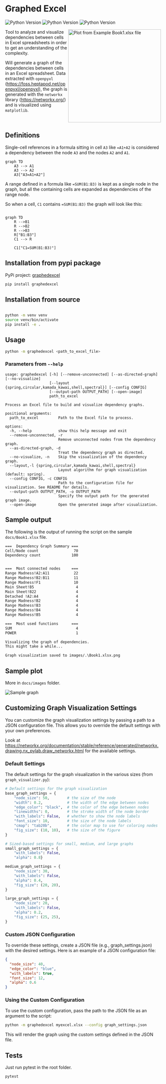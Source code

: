 # Graphed Excel

![Python Version](https://img.shields.io/badge/python-3.10-blue) ![Python Version](https://img.shields.io/badge/python-3.11-blue) ![Python Version](https://img.shields.io/badge/python-3.12-blue)

<img src="docs/images/Book1.xlsx.png" align="right" width="300" alt="Plot from Example Book1.xlsx file">

Tool to analyze and visualize dependencies between cells in Excel spreadsheets in order to get an understanding of the complexity.

Will generate a graph of the dependencies between cells in an Excel spreadsheet. Data extracted with `openpyxl` (<https://foss.heptapod.net/openpyxl/openpyxl>), the graph is generated with the `networkx` library (<https://networkx.org/>) and is visualized using `matplotlib`.

<br clear="right"/>

## Definitions

Single-cell references in a formula sitting in cell `A3` like `=A1+A2` is considered a dependency between the node `A3` and the nodes `A2` and `A1`.

```mermaid
graph TD
    A3 --> A1
    A3 --> A2
    A3["A3=A1+A2"]
```

A range defined in a formula like `=SUM(B1:B3)` is kept as a single node in the graph, but all the containing cells are expanded as dependencies of the range node.

So when a cell, `C1` contains `=SUM(B1:B3)` the graph will look like this:

```mermaid

graph TD
    R -->B1
    R -->B2
    R -->B3
    R["B1:B3"]
    C1 --> R

    C1["C1=SUM(B1:B3)"]

```

## Installation from pypi package

PyPi project: [graphedexcel](https://pypi.org/project/graphedexcel/)

```bash
pip install graphedexcel
```

## Installation from source

```bash

python -m venv venv
source venv/bin/activate
pip install -e .
```

## Usage

```bash
python -m graphedexcel <path_to_excel_file>
```

### Parameters from `--help`

```
usage: graphedexcel [-h] [--remove-unconnected] [--as-directed-graph] [--no-visualize]
                    [--layout {spring,circular,kamada_kawai,shell,spectral}] [--config CONFIG]
                    [--output-path OUTPUT_PATH] [--open-image]
                    path_to_excel

Process an Excel file to build and visualize dependency graphs.

positional arguments:
  path_to_excel         Path to the Excel file to process.

options:
  -h, --help            show this help message and exit
  --remove-unconnected, -r
                        Remove unconnected nodes from the dependency graph.
  --as-directed-graph, -d
                        Treat the dependency graph as directed.
  --no-visualize, -n    Skip the visualization of the dependency graph.
  --layout,-l {spring,circular,kamada_kawai,shell,spectral}
                        Layout algorithm for graph visualization (default: spring).
  --config CONFIG, -c CONFIG
                        Path to the configuration file for visualization. See README for details.
  --output-path OUTPUT_PATH, -o OUTPUT_PATH
                        Specify the output path for the generated graph image.
  --open-image          Open the generated image after visualization.
```

## Sample output

The following is the output of running the script on the sample `docs/Book1.xlsx` file.

```bash
===  Dependency Graph Summary ===
Cell/Node count                70
Dependency count              100


===  Most connected nodes     ===
Range Madness!A2:A11           22
Range Madness!B2:B11           11
Range Madness!F1               10
Main Sheet!B5                   4
Main Sheet!B22                  4
Detached !A2:A4                 4
Range Madness!B2                4
Range Madness!B3                4
Range Madness!B4                4
Range Madness!B5                4

===  Most used functions      ===
SUM                             4
POWER                           1

Visualizing the graph of dependencies.
This might take a while...

Graph visualization saved to images/.\Book1.xlsx.png
```

## Sample plot

More in `docs/images` folder.

![Sample graph](docs/images/simplified_1.xlsx5.png)

## Customizing Graph Visualization Settings

You can customize the graph visualization settings by passing a path to a JSON configuration file. This allows you to override the default settings with your own preferences.

Look at <https://networkx.org/documentation/stable/reference/generated/networkx.drawing.nx_pylab.draw_networkx.html> for the available settings.

### Default Settings

The default settings for the graph visualization in the various sizes (from `graph_visualizer.py`):

```python
# Default settings for the graph visualization
base_graph_settings = {
    "node_size": 50,        # the size of the node
    "width": 0.2,           # the width of the edge between nodes
    "edge_color": "black",  # the color of the edge between nodes
    "linewidths": 0,        # the stroke width of the node border
    "with_labels": False,   # whether to show the node labels
    "font_size": 10,        # the size of the node labels
    "cmap": "tab20b",       # the color map to use for coloring nodes
    "fig_size": (10, 10),   # the size of the figure
}

# Sized-based settings for small, medium, and large graphs
small_graph_settings = {
    "with_labels": False,
    "alpha": 0.8}

medium_graph_settings = {
    "node_size": 30,
    "with_labels": False,
    "alpha": 0.4,
    "fig_size": (20, 20),
}

large_graph_settings = {
    "node_size": 20,
    "with_labels": False,
    "alpha": 0.2,
    "fig_size": (25, 25),
}

```

### Custom JSON Configuration

To override these settings, create a JSON file (e.g., graph_settings.json) with the desired settings. Here is an example of a JSON configuration file:

```json
{
  "node_size": 40,
  "edge_color": "blue",
  "with_labels": true,
  "font_size": 12,
  "alpha": 0.6
}
```

### Using the Custom Configuration

To use the custom configuration, pass the path to the JSON file as an argument to the script:

```bash
python -m graphedexcel myexcel.xlsx --config graph_settings.json
```

This will render the graph using the custom settings defined in the JSON file.

## Tests

Just run pytest in the root folder.

```bash
pytest
```
